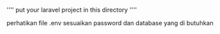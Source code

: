 ''''
put your laravel project in this directory
''''

perhatikan file .env
sesuaikan password dan database yang di butuhkan

